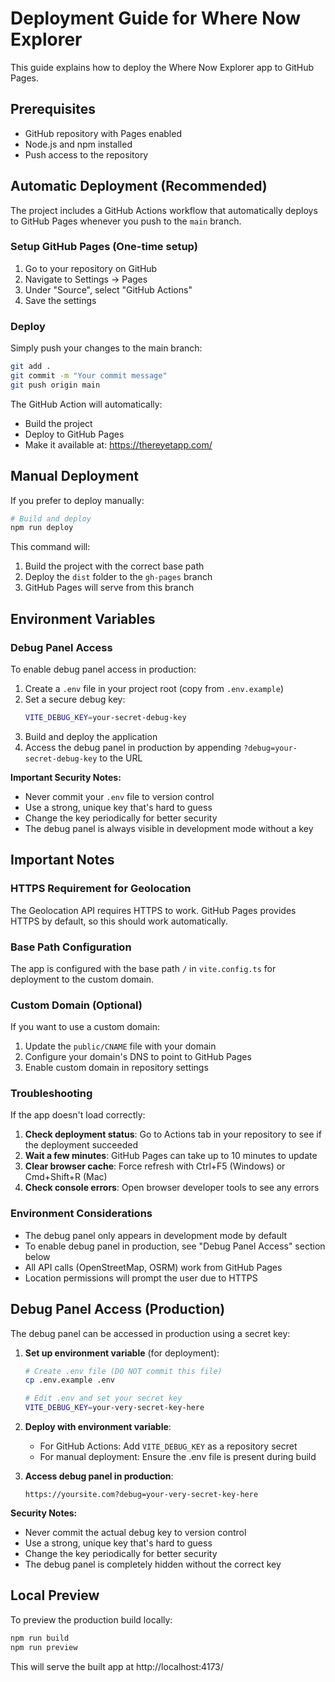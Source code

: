 # Deployment Guide for Where Now Explorer

This guide explains how to deploy the Where Now Explorer app to GitHub Pages.

## Prerequisites

- GitHub repository with Pages enabled
- Node.js and npm installed
- Push access to the repository

## Automatic Deployment (Recommended)

The project includes a GitHub Actions workflow that automatically deploys to GitHub Pages whenever you push to the `main` branch.

### Setup GitHub Pages (One-time setup)

1. Go to your repository on GitHub
2. Navigate to Settings → Pages
3. Under "Source", select "GitHub Actions"
4. Save the settings

### Deploy

Simply push your changes to the main branch:

```bash
git add .
git commit -m "Your commit message"
git push origin main
```

The GitHub Action will automatically:

- Build the project
- Deploy to GitHub Pages
- Make it available at: https://thereyetapp.com/

## Manual Deployment

If you prefer to deploy manually:

```bash
# Build and deploy
npm run deploy
```

This command will:

1. Build the project with the correct base path
2. Deploy the `dist` folder to the `gh-pages` branch
3. GitHub Pages will serve from this branch

## Environment Variables

### Debug Panel Access

To enable debug panel access in production:

1. Create a `.env` file in your project root (copy from `.env.example`)
2. Set a secure debug key:
   ```bash
   VITE_DEBUG_KEY=your-secret-debug-key
   ```
3. Build and deploy the application
4. Access the debug panel in production by appending `?debug=your-secret-debug-key` to the URL

**Important Security Notes:**

- Never commit your `.env` file to version control
- Use a strong, unique key that's hard to guess
- Change the key periodically for better security
- The debug panel is always visible in development mode without a key

## Important Notes

### HTTPS Requirement for Geolocation

The Geolocation API requires HTTPS to work. GitHub Pages provides HTTPS by default, so this should work automatically.

### Base Path Configuration

The app is configured with the base path `/` in `vite.config.ts` for deployment to the custom domain.

### Custom Domain (Optional)

If you want to use a custom domain:

1. Update the `public/CNAME` file with your domain
2. Configure your domain's DNS to point to GitHub Pages
3. Enable custom domain in repository settings

### Troubleshooting

If the app doesn't load correctly:

1. **Check deployment status**: Go to Actions tab in your repository to see if the deployment succeeded
2. **Wait a few minutes**: GitHub Pages can take up to 10 minutes to update
3. **Clear browser cache**: Force refresh with Ctrl+F5 (Windows) or Cmd+Shift+R (Mac)
4. **Check console errors**: Open browser developer tools to see any errors

### Environment Considerations

- The debug panel only appears in development mode by default
- To enable debug panel in production, see "Debug Panel Access" section below
- All API calls (OpenStreetMap, OSRM) work from GitHub Pages
- Location permissions will prompt the user due to HTTPS

## Debug Panel Access (Production)

The debug panel can be accessed in production using a secret key:

1. **Set up environment variable** (for deployment):

   ```bash
   # Create .env file (DO NOT commit this file)
   cp .env.example .env

   # Edit .env and set your secret key
   VITE_DEBUG_KEY=your-very-secret-key-here
   ```

2. **Deploy with environment variable**:
   - For GitHub Actions: Add `VITE_DEBUG_KEY` as a repository secret
   - For manual deployment: Ensure the .env file is present during build

3. **Access debug panel in production**:
   ```
   https://yoursite.com?debug=your-very-secret-key-here
   ```

**Security Notes:**

- Never commit the actual debug key to version control
- Use a strong, unique key that's hard to guess
- Change the key periodically for better security
- The debug panel is completely hidden without the correct key

## Local Preview

To preview the production build locally:

```bash
npm run build
npm run preview
```

This will serve the built app at http://localhost:4173/
